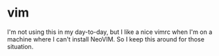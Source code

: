 # vim

I'm not using this in my day-to-day, but I like a nice vimrc when I'm on
a machine where I can't install NeoVIM. So I keep this around for those
situation.
